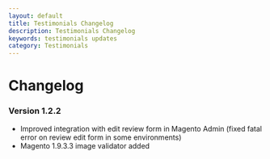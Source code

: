 ```yaml
---
layout: default
title: Testimonials Changelog
description: Testimonials Changelog
keywords: testimonials updates
category: Testimonials
---
```


# Changelog

### Version 1.2.2

 -  Improved integration with edit review form in Magento Admin (fixed fatal error on review edit form in some environments)
 -  Magento 1.9.3.3 image validator added
